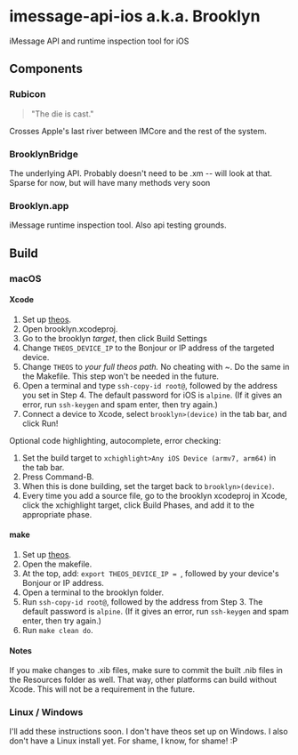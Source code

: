#  imessage-api-ios a.k.a. Brooklyn
iMessage API and runtime inspection tool for iOS

## Components
### Rubicon
> "The die is cast."

Crosses Apple's last river between IMCore and the rest of the system.

### BrooklynBridge
The underlying API. Probably doesn't need to be .xm -- will look at that. Sparse for now, but will have many methods very soon

### Brooklyn.app
iMessage runtime inspection tool. Also api testing grounds.

## Build
### macOS
#### Xcode
1. Set up [theos](https://github.com/theos/theos).
2. Open brooklyn.xcodeproj.
3. Go to the brooklyn *target*, then click Build Settings
4. Change `THEOS_DEVICE_IP` to the Bonjour or IP address of the targeted device.
5. Change `THEOS` to *your full theos path.* No cheating with ~. Do the same in the Makefile. This step won't be needed in the future.
6. Open a terminal and type `ssh-copy-id root@`, followed by the address you set in Step 4. The default password for iOS is `alpine`. (If it gives an error, run `ssh-keygen` and spam enter, then try again.)
7. Connect a device to Xcode, select `brooklyn>(device)` in the tab bar, and click Run!

Optional code highlighting, autocomplete, error checking:
1. Set the build target to `xchighlight>Any iOS Device (armv7, arm64)` in the tab bar.
2. Press Command-B.
3. When this is done building, set the target back to `brooklyn>(device)`.
4. Every time you add a source file, go to the brooklyn xcodeproj in Xcode, click the xchighlight target, click Build Phases, and add it to the appropriate phase.

#### make
1. Set up [theos](https://github.com/theos/theos).
2. Open the makefile.
3. At the top, add: `export THEOS_DEVICE_IP = `, followed by your device's Bonjour or IP address.
4. Open a terminal to the brooklyn folder.
5. Run `ssh-copy-id root@`, followed by the address from Step 3. The default password is `alpine`. (If it gives an error, run `ssh-keygen` and spam enter, then try again.)
6. Run `make clean do`.

#### Notes
If you make changes to .xib files, make sure to commit the built .nib files in the Resources folder as well. That way, other platforms can build without Xcode. This will not be a requirement in the future. 

### Linux / Windows
I'll add these instructions soon. I don't have theos set up on Windows. I also don't have a Linux install yet. For shame, I know, for shame! :P
